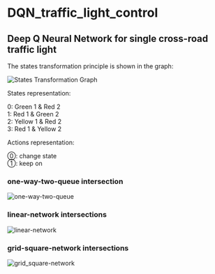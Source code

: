 # DQN_traffic_light_control

## Deep Q Neural Network for single cross-road traffic light
The states transformation principle is shown in the graph:

![States Transformation Graph](https://github.com/quantumiracle/DQN_traffic_light_control/blob/master/states.png)

States representation:

0: Green 1 & Red 2\
1: Red 1 & Green 2\
2: Yellow 1 & Red 2\
3: Red 1 & Yellow 2



Actions representation:

⓪: change state\
①: keep on

### one-way-two-queue intersection
![one-way-two-queue](https://github.com/quantumiracle/DQN_traffic_light_control/blob/master/one_way_two_queue.png)
### linear-network intersections
![linear-network](https://github.com/quantumiracle/DQN_traffic_light_control/blob/master/linear_network.png)
### grid-square-network intersections
![grid_square-network](https://github.com/quantumiracle/DQN_traffic_light_control/blob/master/grid_square_network.png)

